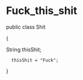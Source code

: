 # Fuck_this_shit

public class Shit

{
  
  String thisShit;
  
      thisShit = "Fuck";
       
  }
